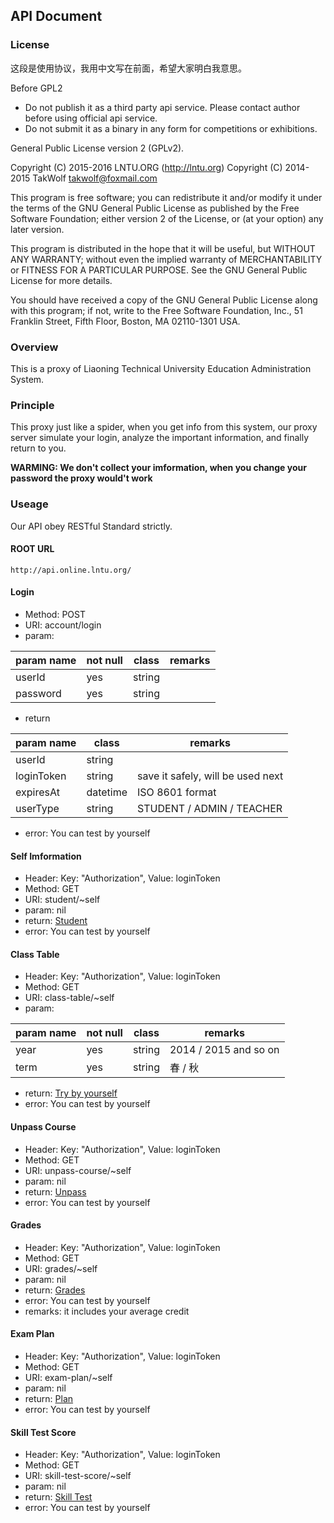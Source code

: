 ## API Document

### License

这段是使用协议，我用中文写在前面，希望大家明白我意思。

Before GPL2

* Do not publish it as a third party api service. Please contact author before using official api service.
* Do not submit it as a binary in any form for competitions or exhibitions.

General Public License version 2 (GPLv2).

Copyright (C) 2015-2016 LNTU.ORG (http://lntu.org)
Copyright (C) 2014-2015 TakWolf <takwolf@foxmail.com>

This program is free software; you can redistribute it and/or modify
it under the terms of the GNU General Public License as published by
the Free Software Foundation; either version 2 of the License, or
(at your option) any later version.

This program is distributed in the hope that it will be useful,
but WITHOUT ANY WARRANTY; without even the implied warranty of
MERCHANTABILITY or FITNESS FOR A PARTICULAR PURPOSE.  See the
GNU General Public License for more details.

You should have received a copy of the GNU General Public License along
with this program; if not, write to the Free Software Foundation, Inc.,
51 Franklin Street, Fifth Floor, Boston, MA 02110-1301 USA.

### Overview

This is a proxy of Liaoning Technical University Education Administration System.

### Principle

This proxy just like a spider, when you get info from this system, our proxy server simulate your login, analyze the important information, and finally return to you.

**WARMING: We don't collect your imformation, when you change your password the proxy would't work**

### Useage

Our API obey RESTful Standard strictly.

#### ROOT URL

`http://api.online.lntu.org/`

#### Login

* Method: POST
* URI: account/login
* param: 

<table><thead>
<tr>
<th> param name </th>
<th> not null </th>
<th> class </th>
<th> remarks </th>
</thead><tbody>
</tr>
<tr>
<td> userId </td>
<td> yes </td>
<td> string </td>
<td></td>
</tr>
<tr>
<td> password </td>
<td> yes </td>
<td> string </td>
<td></td>
</tr>
</tbody></table>

* return

<table><thead>
<tr>
<th> param name </th>
<th> class </th>
<th> remarks </th>
</thead><tbody>
</tr>
<tr>
<td> userId </td>
<td> string </td>
<td></td>
</tr>
<tr>
<td> loginToken </td>
<td> string </td>
<td> save it safely, will be used next </td>
</tr>
<tr>
<td> expiresAt </td>
<td> datetime </td>
<td> ISO 8601 format</td>
</tr>
<tr>
<td> userType </td>
<td> string </td>
<td> STUDENT / ADMIN / TEACHER </td>
</tr>
</tbody></table>

* error: You can test by yourself

#### Self Imformation

* Header: Key: "Authorization", Value: loginToken
* Method: GET
* URI: student/~self
* param: nil
* return: [Student](model/student)
* error: You can test by yourself

#### Class Table

* Header: Key: "Authorization", Value: loginToken
* Method: GET
* URI: class-table/~self
* param:

<table><thead>
<tr>
<th> param name </th>
<th> not null </th>
<th> class </th>
<th> remarks </th>
</thead><tbody>
</tr>
<tr>
<td> year </td>
<td> yes </td>
<td> string </td>
<td> 2014 / 2015 and so on </td>
</tr>
<tr>
<td> term </td>
<td> yes </td>
<td> string </td>
<td> 春 / 秋 </td>
</tr>
</tbody></table>

* return: [Try by yourself](#)
* error: You can test by yourself

#### Unpass Course

* Header: Key: "Authorization", Value: loginToken
* Method: GET
* URI: unpass-course/~self
* param: nil
* return: [Unpass](model/unpass)
* error: You can test by yourself

#### Grades

* Header: Key: "Authorization", Value: loginToken
* Method: GET
* URI: grades/~self
* param: nil
* return: [Grades](model/grade)
* error: You can test by yourself
* remarks: it includes your average credit

#### Exam Plan

* Header: Key: "Authorization", Value: loginToken
* Method: GET
* URI: exam-plan/~self
* param: nil
* return: [Plan](model/plan)
* error: You can test by yourself

#### Skill Test Score

* Header: Key: "Authorization", Value: loginToken
* Method: GET
* URI: skill-test-score/~self
* param: nil
* return: [Skill Test](model/skill)
* error: You can test by yourself